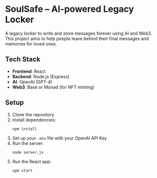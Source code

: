 
# SoulSafe – AI-powered Legacy Locker

A legacy locker to write and store messages forever using AI and Web3. This project aims to help people leave behind their final messages and memories for loved ones.

## Tech Stack
- **Frontend**: React
- **Backend**: Node.js (Express)
- **AI**: OpenAI (GPT-4)
- **Web3**: Base or Monad (for NFT minting)

## Setup
1. Clone the repository
2. Install dependencies:
   ```
   npm install
   ```
3. Set up your `.env` file with your OpenAI API Key
4. Run the server:
   ```
   node server.js
   ```
5. Run the React app:
   ```
   npm start
   ```

